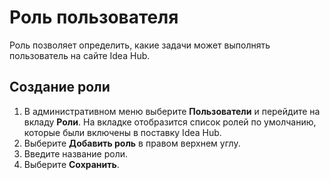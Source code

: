 # Роль пользователя 

Роль позволяет определить, какие задачи может выполнять пользователь на сайте Idea Hub. 

## Создание роли

1. В административном меню выберите **Пользователи** и перейдите на вкладу **Роли**. На вкладке отобразится список ролей по умолчанию, которые были включены в поставку Idea Hub.
1. Выберите **Добавить роль** в правом верхнем углу.
1. Введите название роли.
1. Выберите **Сохранить**.
